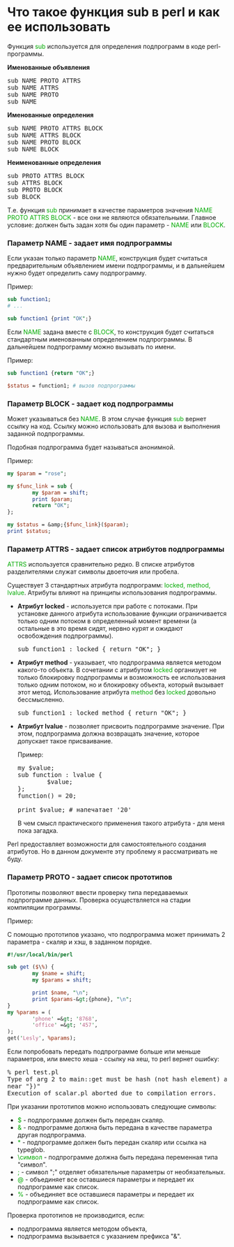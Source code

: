 ﻿# Что такое функция sub в perl и как ее использовать

Функция <font color="#00aa00">sub</font> используется для определения подпрограмм в коде perl-программы.


**Именованные объявления**

<pre>
sub NAME PROTO ATTRS
sub NAME ATTRS
sub NAME PROTO
sub NAME
</pre>

**Именованные определения**

<pre>
sub NAME PROTO ATTRS BLOCK
sub NAME ATTRS BLOCK
sub NAME PROTO BLOCK
sub NAME BLOCK
</pre>

**Неименованные определения**

<pre>
sub PROTO ATTRS BLOCK
sub ATTRS BLOCK
sub PROTO BLOCK
sub BLOCK
</pre>

Т.е. функция <font color="#00aa00">sub</font> принимает в качестве параметров значения <font color="#00aa00">NAME PROTO ATTRS BLOCK</font> - все они не являются обязательными. Главное условие: должен быть задан хотя бы один параметр - <font color="#00aa00">NAME</font> или <font color="#00aa00">BLOCK</font>.


### Параметр NAME - задает имя подпрограммы

Если указан только параметр <font color="#00aa00">NAME</font>, конструкция будет считаться предварительным объявлением имени подпрограммы, и в дальнейшем нужно будет определить саму подпрограмму.

Пример:

```perl
sub function1;
# ...

sub function1 {print "OK";}
```

Если <font color="#00aa00">NAME</font> задана вместе с <font color="#00aa00">BLOCK</font>, то  конструкция будет считаться стандартным именованным определением подпрограммы. В дальнейшем подпрограмму можно вызывать по имени.

Пример:

```perl
sub function1 {return "OK";}

$status = function1; # вызов подпрограммы
```


### Параметр BLOCK - задает код подпрограммы

Может указываться без <font color="#00aa00">NAME</font>. В этом случае функция <font color="#00aa00">sub</font> вернет ссылку на код. Ссылку можно использовать для вызова и выполнения заданной подпрограммы.

Подобная подпрограмма будет называться анонимной.

Пример:

```perl
my $param = "rose";

my $func_link = sub {
        my $param = shift;
        print $param;
        return "OK";
};

my $status = &amp;{$func_link}($param);
print $status;
```

### Параметр ATTRS - задает список атрибутов подпрограммы

<font color="#00aa00">ATTRS</font> используется сравнительно редко. В списке атрибутов разделителями служат символы двоеточия или пробела.

Существует 3 стандартных атрибута подпрограмм: <font color="#00aa00">locked, method, lvalue</font>. Атрибуты влияют на принципы использования подпрограммы.

<ul>
<li><b>Атрибут locked</b> - используется при работе с потоками. При установке данного атрибута использование функции ограничивается только одним потоком в определенный момент времени (а остальные в это время сидят, нервно курят и ожидают освобождения подпрограммы).
<pre>sub function1 : locked { return "OK"; }</pre>
</li>
<li><b>Атрибут method</b> - указывает, что подпрограмма является методом какого-то объекта.
В сочетании с атрибутом <font color="#00aa00">locked</font> организует не только блокировку подпрограммы и возможность ее использования только одним потоком, но и блокировку объекта, который вызывает этот метод.
Использование атрибута <font color="#00aa00">method</font> без <font color="#00aa00">locked</font> довольно бессмысленно.
<pre>sub function1 : locked method { return "OK"; }</pre>
</li>
<li><b>Атрибут lvalue</b> - позволяет присвоить подпрограмме значение. При этом, подпрограмма должна возвращать значение, которое допускает такое присваивание.

Пример:
<pre>
my $value;
sub function : lvalue {
        $value;
};
function() = 20;

print $value; # напечатает '20'
</pre>
В чем смысл практического применения такого атрибута - для меня пока загадка.</li>
</ul>

Perl предоставляет возможности для самостоятельного создания атрибутов. Но в данном документе эту проблему я рассматривать не буду.

### Параметр PROTO - задает список прототипов

Прототипы позволяют ввести проверку типа передаваемых подпрограмме данных. Проверка
осуществляется на стадии компиляции программы.

Пример:

С помощью прототипов указано, что подпрограмма может принимать 2 параметра - скаляр и хэш, в заданном порядке.

```perl
#!/usr/local/bin/perl

sub get ($\%) {
        my $name = shift;
        my $params = shift;

        print $name, "\n";
        print $params-&gt;{phone}, "\n";
}
my %params = (
        'phone' =&gt; '8768',
        'office' =&gt; '457',
);
get('Lesly', %params);
```

Если попробовать передать подпрограмме больше или меньше параметров, или вместо хеша - ссылку на хеш, то perl вернет ошибку:

<pre>
% perl test.pl
Type of arg 2 to main::get must be hash (not hash element) at scalar.pl line 19, 
near "})"
Execution of scalar.pl aborted due to compilation errors.
</pre>

При указании прототипов можно использовать следующие символы:
<ul>
<li><font color="#00aa00">$</font> - подпрограмме должен быть передан скаляр.</li>
<li><font color="#00aa00">&amp;</font> - подпрограмме должна быть передана в качестве параметра другая подпрограмма.</li>
<li><font color="#00aa00">*</font> - подпрограмме должен быть передан скаляр или ссылка на typeglob.</li>
<li><font color="#00aa00">\символ</font> - подпрограмме должна быть передана переменная типа "символ".</li>
<li><font color="#00aa00">;</font> - символ ";" отделяет обязательные параметры от необязательных.</li>
<li><font color="#00aa00">@</font> - объединяет все оставшиеся параметры и передает их подпрограмме как список.</li>
<li><font color="#00aa00">%</font> - объединяет все оставшиеся параметры и передает их подпрограмме как список.</li>
</ul>

Проверка прототипов не производится, если:
<ul>
<li>подпрограмма является методом объекта,</li>
<li>подпрограмма вызывается с указанием префикса "&amp;".</li>
</ul>

